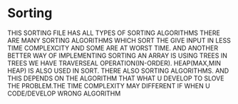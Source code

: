 # Sorting
THIS SORTING FILE HAS ALL TYPES OF SORTING ALGORITHMS 
THERE ARE MANY SORTING ALGORITHMS WHICH SORT THE GIVE INPUT IN LESS TIME COMPLEXCITY AND SOME ARE AT WORST TIME.
AND ANOTHER BETTER WAY OF IMPLEMENTING SORTING AN ARRAY IS USING TREES
IN TREES WE HAVE TRAVERSEAL OPERATION(IN-ORDER).
HEAP(MAX,MIN HEAP) IS ALSO USED IN SORT. THERE ALSO SORTING ALGORITHMS.
AND THIS DEPENDS ON THE ALGORITHM THAT WHAT U DEVELOP TO SLOVE THE PROBLEM.THE TIME COMPLEXITY MAY DIFFERENT IF WHEN U CODE/DEVELOP WRONG ALGORITHM 
